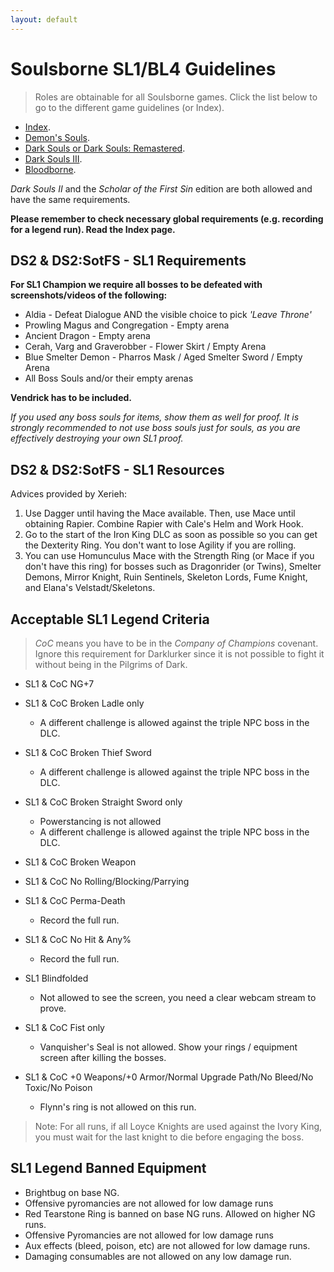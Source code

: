 ```yaml
---
layout: default
---
```


# Soulsborne SL1/BL4 Guidelines
> Roles are obtainable for all Soulsborne games. Click the list below to go to the different game guidelines (or Index).

 * [Index](./index.md).
 * [Demon's Souls](./des.md).
 * [Dark Souls or Dark Souls: Remastered](./ds1.md).
 * [Dark Souls III](./ds3.md).
 * [Bloodborne](./bb.md).
 
_Dark Souls II_ and the _Scholar of the First Sin_ edition are both allowed and have the same requirements.

**Please remember to check necessary global requirements (e.g. recording for a legend run). Read the Index page.**

## DS2 & DS2:SotFS - SL1 Requirements

**For SL1 Champion we require all bosses to be defeated with screenshots/videos of the following:**

* Aldia - Defeat Dialogue AND the visible choice to pick _'Leave Throne'_
* Prowling Magus and Congregation - Empty arena
* Ancient Dragon - Empty arena
* Cerah, Varg and Graverobber - Flower Skirt / Empty Arena
* Blue Smelter Demon - Pharros Mask / Aged Smelter Sword / Empty Arena
* All Boss Souls and/or their empty arenas

**Vendrick has to be included.**

_If you used any boss souls for items, show them as well for proof. It is strongly recommended to not use boss souls just for souls, as you are effectively destroying your own SL1 proof._


## DS2 & DS2:SotFS - SL1 Resources

Advices provided by Xerieh:

1. Use Dagger until having the Mace available. Then, use Mace until obtaining Rapier. Combine Rapier with Cale's Helm and Work Hook.
2. Go to the start of the Iron King DLC as soon as possible so you can get the Dexterity Ring. You don't want to lose Agility if you are rolling.
3. You can use Homunculus Mace with the Strength Ring (or Mace if you don't have this ring) for bosses such as Dragonrider (or Twins), Smelter Demons, Mirror Knight, Ruin Sentinels, Skeleton Lords, Fume Knight, and Elana's Velstadt/Skeletons.

## Acceptable SL1 Legend Criteria
> _CoC_ means you have to be in the _Company of Champions_ covenant. Ignore this requirement for Darklurker since it is not possible to fight it without being in the Pilgrims of Dark.

- SL1 & CoC NG+7

- SL1 & CoC Broken Ladle only
    - A different challenge is allowed against the triple NPC boss in the DLC.
- SL1 & CoC Broken Thief Sword 
    - A different challenge is allowed against the triple NPC boss in the DLC.
- SL1 & CoC Broken Straight Sword only
    - Powerstancing is not allowed
    - A different challenge is allowed against the triple NPC boss in the DLC.
- SL1 & CoC Broken Weapon
- SL1 & CoC No Rolling/Blocking/Parrying
- SL1 & CoC Perma-Death
  - Record the full run.
- SL1 & CoC No Hit & Any%
  - Record the full run.
- SL1 Blindfolded
  - Not allowed to see the screen, you need a clear webcam stream to prove.
- SL1 & CoC Fist only
  - Vanquisher's Seal is not allowed. Show your rings / equipment screen after killing the bosses.
- SL1 & CoC +0 Weapons/+0 Armor/Normal Upgrade Path/No Bleed/No Toxic/No Poison
  - Flynn's ring is not allowed on this run.

> Note: For all runs, if all Loyce Knights are used against the Ivory King, you must wait for the last knight to die before engaging the boss.
  
## SL1 Legend Banned Equipment

* Brightbug on base NG.
* Offensive pyromancies are not allowed for low damage runs
* Red Tearstone Ring is banned on base NG runs. Allowed on higher NG runs.
* Offensive Pyromancies are not allowed for low damage runs
* Aux effects (bleed, poison, etc) are not allowed for low damage runs.
* Damaging consumables are not allowed on any low damage run.
